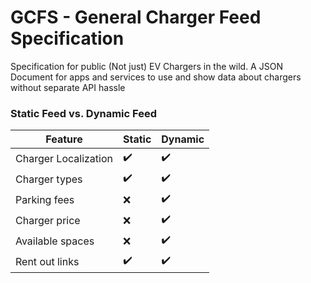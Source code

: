 # **GCFS** - General Charger Feed Specification

Specification for public (Not just) EV Chargers in the wild. A JSON Document for apps and services to use and show data about chargers without separate API hassle

### Static Feed vs. Dynamic Feed

| Feature              | Static | Dynamic |
| -------------------- | ------ | ------- |
| Charger Localization | ✔️     | ✔️      |
| Charger types        | ✔️     | ✔️      |
| Parking fees         | ❌      | ✔️      |
| Charger price        | ❌      | ✔️      |
| Available spaces      | ❌      | ✔️      |
| Rent out links        | ✔️     | ✔️      |

